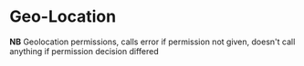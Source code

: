 Geo-Location
============

**NB** Geolocation permissions, calls error if permission not given, doesn't call anything if permission decision differed
